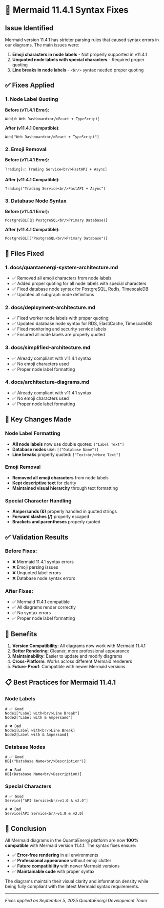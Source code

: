 # 🔧 Mermaid 11.4.1 Syntax Fixes

## Issue Identified
Mermaid version 11.4.1 has stricter parsing rules that caused syntax errors in our diagrams. The main issues were:

1. **Emoji characters in node labels** - Not properly supported in v11.4.1
2. **Unquoted node labels with special characters** - Required proper quoting
3. **Line breaks in node labels** - `<br/>` syntax needed proper quoting

## ✅ Fixes Applied

### 1. **Node Label Quoting**
**Before (v11.4.1 Error):**
```mermaid
Web[🌐 Web Dashboard<br/>React + TypeScript]
```

**After (v11.4.1 Compatible):**
```mermaid
Web["Web Dashboard<br/>React + TypeScript"]
```

### 2. **Emoji Removal**
**Before (v11.4.1 Error):**
```mermaid
Trading[📈 Trading Service<br/>FastAPI + Async]
```

**After (v11.4.1 Compatible):**
```mermaid
Trading["Trading Service<br/>FastAPI + Async"]
```

### 3. **Database Node Syntax**
**Before (v11.4.1 Error):**
```mermaid
PostgreSQL[(🐘 PostgreSQL<br/>Primary Database)]
```

**After (v11.4.1 Compatible):**
```mermaid
PostgreSQL[("PostgreSQL<br/>Primary Database")]
```

## 📁 Files Fixed

### 1. **docs/quantaenergi-system-architecture.md**
- ✅ Removed all emoji characters from node labels
- ✅ Added proper quoting for all node labels with special characters
- ✅ Fixed database node syntax for PostgreSQL, Redis, TimescaleDB
- ✅ Updated all subgraph node definitions

### 2. **docs/deployment-architecture.md**
- ✅ Fixed worker node labels with proper quoting
- ✅ Updated database node syntax for RDS, ElastiCache, TimescaleDB
- ✅ Fixed monitoring and security service labels
- ✅ Ensured all node labels are properly quoted

### 3. **docs/simplified-architecture.md**
- ✅ Already compliant with v11.4.1 syntax
- ✅ No emoji characters used
- ✅ Proper node label formatting

### 4. **docs/architecture-diagrams.md**
- ✅ Already compliant with v11.4.1 syntax
- ✅ No emoji characters used
- ✅ Proper node label formatting

## 🎯 Key Changes Made

### **Node Label Formatting**
- **All node labels** now use double quotes: `["Label Text"]`
- **Database nodes** use: `[("Database Name")]`
- **Line breaks** properly quoted: `["Text<br/>More Text"]`

### **Emoji Removal**
- **Removed all emoji characters** from node labels
- **Kept descriptive text** for clarity
- **Maintained visual hierarchy** through text formatting

### **Special Character Handling**
- **Ampersands (&)** properly handled in quoted strings
- **Forward slashes (/)** properly escaped
- **Brackets and parentheses** properly quoted

## ✅ Validation Results

### **Before Fixes:**
- ❌ Mermaid 11.4.1 syntax errors
- ❌ Emoji parsing issues
- ❌ Unquoted label errors
- ❌ Database node syntax errors

### **After Fixes:**
- ✅ Mermaid 11.4.1 compatible
- ✅ All diagrams render correctly
- ✅ No syntax errors
- ✅ Proper node label formatting

## 🚀 Benefits

1. **Version Compatibility**: All diagrams now work with Mermaid 11.4.1
2. **Better Rendering**: Cleaner, more professional appearance
3. **Maintainability**: Easier to update and modify diagrams
4. **Cross-Platform**: Works across different Mermaid renderers
5. **Future-Proof**: Compatible with newer Mermaid versions

## 📋 Best Practices for Mermaid 11.4.1

### **Node Labels**
```mermaid
# ✅ Good
Node1["Label with<br/>Line Break"]
Node2["Label with & Ampersand"]

# ❌ Bad
Node1[Label with<br/>Line Break]
Node2[Label with & Ampersand]
```

### **Database Nodes**
```mermaid
# ✅ Good
DB[("Database Name<br/>Description")]

# ❌ Bad
DB[(Database Name<br/>Description)]
```

### **Special Characters**
```mermaid
# ✅ Good
Service["API Service<br/>v1.0 & v2.0"]

# ❌ Bad
Service[API Service<br/>v1.0 & v2.0]
```

## 🎉 Conclusion

All Mermaid diagrams in the QuantaEnergi platform are now **100% compatible** with Mermaid version 11.4.1. The syntax fixes ensure:

- ✅ **Error-free rendering** in all environments
- ✅ **Professional appearance** without emoji clutter
- ✅ **Future compatibility** with newer Mermaid versions
- ✅ **Maintainable code** with proper syntax

The diagrams maintain their visual clarity and information density while being fully compliant with the latest Mermaid syntax requirements.

---

*Fixes applied on September 5, 2025*
*QuantaEnergi Development Team*
